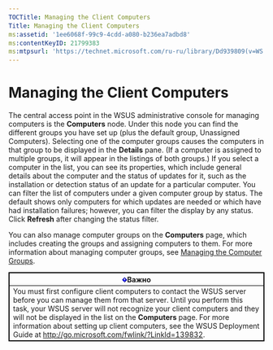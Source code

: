 ```yaml
---
TOCTitle: Managing the Client Computers
Title: Managing the Client Computers
ms:assetid: '1ee6068f-99c9-4cdd-a080-b236ea7adbd8'
ms:contentKeyID: 21799383
ms:mtpsurl: 'https://technet.microsoft.com/ru-ru/library/Dd939809(v=WS.10)'
---
```


Managing the Client Computers
=============================

The central access point in the WSUS administrative console for managing computers is the **Computers** node. Under this node you can find the different groups you have set up (plus the default group, Unassigned Computers). Selecting one of the computer groups causes the computers in that group to be displayed in the **Details** pane. (If a computer is assigned to multiple groups, it will appear in the listings of both groups.) If you select a computer in the list, you can see its properties, which include general details about the computer and the status of updates for it, such as the installation or detection status of an update for a particular computer. You can filter the list of computers under a given computer group by status. The default shows only computers for which updates are needed or which have had installation failures; however, you can filter the display by any status. Click **Refresh** after changing the status filter.

You can also manage computer groups on the **Computers** page, which includes creating the groups and assigning computers to them. For more information about managing computer groups, see [Managing the Computer Groups](https://technet.microsoft.com/838a2c30-baba-4f07-92e7-2e1b5535643f).

 
<table style="border:1px solid black;">
<colgroup>
<col width="100%" />
</colgroup>
<thead>
<tr class="header">
<th style="border:1px solid black;" ><img src="images/Dd939809.Important(WS.10).gif" />Важно</th>
</tr>
</thead>
<tbody>
<tr class="odd">
<td style="border:1px solid black;">You must first configure client computers to contact the WSUS server before you can manage them from that server. Until you perform this task, your WSUS server will not recognize your client computers and they will not be displayed in the list on the <strong>Computers</strong> page. For more information about setting up client computers, see the WSUS Deployment Guide at <a href="http://go.microsoft.com/fwlink/?linkid=139832">http://go.microsoft.com/fwlink/?LinkId=139832</a>.
</td>
</tr>
</tbody>
</table>

